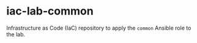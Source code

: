 # iac-lab-common
Infrastructure as Code (IaC) repository to apply the `common` Ansible role to the lab.
